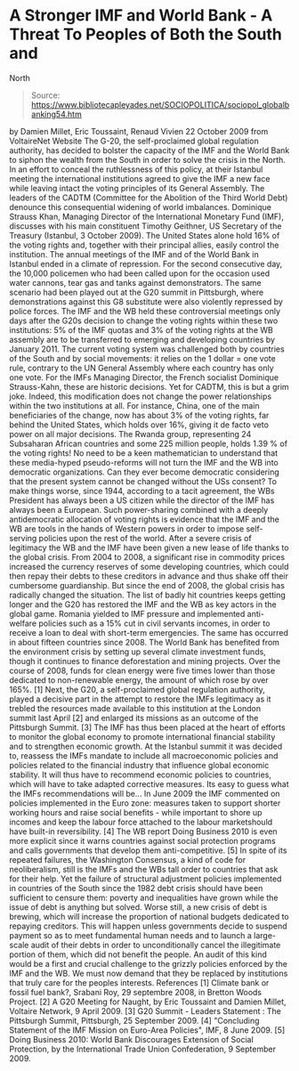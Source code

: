 # A Stronger IMF and World Bank - A Threat To Peoples of Both the South and 
North

> Source: https://www.bibliotecapleyades.net/SOCIOPOLITICA/sociopol_globalbanking54.htm

by Damien Millet, Eric Toussaint, Renaud Vivien
22 October 2009
from
VoltaireNet Website
The G-20, the self-proclaimed global regulation
authority, has decided to bolster the capacity of
the IMF and
the World Bank to siphon the wealth from
the South in order to solve the crisis in the North.
In an effort to conceal the ruthlessness of this
policy, at their Istanbul meeting the international institutions agreed to
give the IMF a new face while leaving intact the voting principles of its
General Assembly.
The leaders of the
CADTM (Committee for the Abolition of
the Third World Debt) denounce this consequential widening of world
imbalances.
Dominique Strauss Khan, Managing
Director of the International Monetary Fund (IMF),
discusses with his
main constituent Timothy Geithner, US Secretary of the Treasury
(Istanbul, 3 October 2009).
The United States alone hold 16% of the voting
rights and,
together with their principal allies, easily
control the
institution.
The annual meetings of the IMF and of the World Bank in Istanbul ended in a
climate of repression.
For the second consecutive day, the 10,000 policemen
who had been called upon for the occasion used water cannons, tear gas and
tanks against demonstrators. The same scenario had been played out at the
G20 summit in Pittsburgh, where demonstrations against this G8 substitute
were also violently repressed by police forces.
The IMF and the WB held these controversial
meetings only days after the G20s decision to change the voting rights
within these two institutions:
5% of the IMF quotas and 3% of the voting
rights at the WB assembly are to be transferred to emerging and developing
countries by January 2011.
The current voting system was challenged both by
countries of the South and by social movements: it relies on the 1 dollar =
one vote rule, contrary to the UN General Assembly where each country has
only one vote.
For the IMFs Managing Director, the French socialist Dominique
Strauss-Kahn, these are historic decisions. Yet for CADTM, this is but a
grim joke. Indeed, this modification does not change the power relationships
within the two institutions at all. For instance, China, one of the main
beneficiaries of the change, now has about 3% of the voting rights, far
behind the United States, which holds over 16%, giving it de facto veto
power on all major decisions.
The Rwanda group, representing 24 Subsaharan
African countries and some 225 million people, holds 1.39 % of the voting
rights!
No need to be a keen mathematician to understand that these
media-hyped pseudo-reforms will not turn the IMF and the WB into democratic
organizations. Can they ever become democratic considering that the present
system cannot be changed without the USs consent?
To make things worse, since 1944, according to a
tacit agreement, the WBs President has always been a US citizen while the
director of the IMF has always been a European. Such power-sharing combined
with a deeply antidemocratic allocation of voting rights is evidence that
the IMF and the WB are tools in the hands of Western powers in order to
impose self-serving policies upon the rest of the world.
After a severe crisis of legitimacy the WB and the IMF have been given a new
lease of life thanks to
the global crisis. From 2004 to 2008, a significant
rise in commodity prices increased the currency reserves of some developing
countries, which could then repay their debts to these creditors in advance
and thus shake off their cumbersome guardianship.
But since the end of 2008, the global crisis has
radically changed the situation.
The list of badly hit countries keeps getting
longer and the G20 has restored the IMF and the WB as key actors in the
global game. Romania yielded to IMF pressure and implemented anti-welfare
policies such as a 15% cut in civil servants incomes, in order to receive a
loan to deal with short-term emergencies. The same has occurred in about
fifteen countries since 2008.
The World Bank has benefited from the
environment crisis by setting up several climate investment funds, though it
continues to finance deforestation and mining projects. Over the course of
2008, funds for clean energy were five times lower than those dedicated to
non-renewable energy, the amount of which rose by over 165%. [1]
Next, the G20, a self-proclaimed global regulation authority, played a
decisive part in the attempt to restore the IMFs legitimacy as it trebled
the resources made available to this institution at the London summit last
April [2] and enlarged its missions as an outcome of the
Pittsburgh Summit. [3] The IMF has thus been placed at the heart
of efforts to monitor the global economy to promote international
financial stability and to strengthen economic growth.
At the Istanbul summit it was decided to,
reassess the IMFs mandate to include all
macroeconomic policies and policies related to the financial industry
that influence global economic stability. It will thus have to
recommend economic policies to countries, which will have to take
adapted corrective measures.
Its easy to guess what the IMFs
recommendations will be...
In June 2009 the IMF commented on policies
implemented in the Euro zone:
measures taken to support shorter working
hours and raise social benefits - while important to shore up incomes and
keep the labour force attached to the labour marketshould have built-in
reversibility. [4]
The WB report Doing
Business 2010 is even more explicit since it warns countries
against social protection programs and calls governments that develop them
anti-competitive. [5]
In spite of its repeated failures, the
Washington Consensus, a kind of code for neoliberalism, still is the IMFs
and the WBs tall order to countries that ask for their help.
Yet the failure of structural adjustment policies implemented in countries
of the South since the 1982 debt crisis should have been sufficient to
censure them:
poverty and inequalities have grown while the issue of debt is
anything but solved. Worse still, a new crisis of debt is brewing, which
will increase the proportion of national budgets dedicated to repaying
creditors.
This will happen unless governments decide to
suspend payment so as to meet fundamental human needs and to launch a
large-scale audit of their debts in order to unconditionally cancel the
illegitimate portion of them, which did not benefit the people. An audit of
this kind would be a first and crucial challenge to the grizzly policies
enforced by the IMF and the WB.
We must now demand that they be replaced by
institutions that truly care for the peoples interests.
References
[1] Climate bank or fossil fuel bank?,
Srabani Roy, 29 septembre 2008, in Bretton Woods Project.
[2] A G20 Meeting for Naught, by Eric Toussaint and Damien Millet,
Voltaire Network, 9 April 2009.
[3] G20 Summit - Leaders Statement : The Pittsburgh Summit, Pittsburgh,
25 September 2009.
[4] "Concluding Statement of the IMF Mission on Euro-Area Policies", IMF,
8 June 2009.
[5] Doing Business 2010: World Bank Discourages Extension of Social
Protection, by the International Trade Union Confederation, 9 September
2009.
